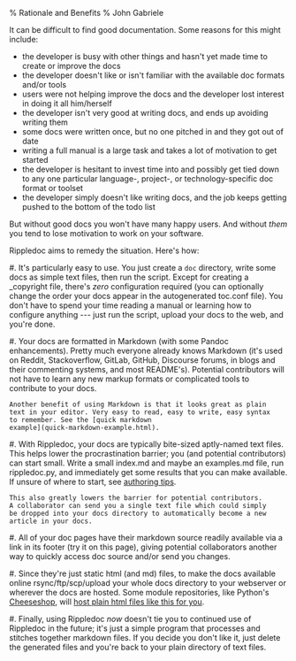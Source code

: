 % Rationale and Benefits
% John Gabriele

It can be difficult to find good documentation. Some reasons for this
might include:

  * the developer is busy with other things and hasn't yet made time
    to create or improve the docs
  * the developer doesn't like or isn't familiar with the available
    doc formats and/or tools
  * users were not helping improve the docs and the developer lost
    interest in doing it all him/herself
  * the developer isn't very good at writing docs, and ends up
    avoiding writing them
  * some docs were written once, but no one pitched in and they got
    out of date
  * writing a full manual is a large task and takes a lot of
    motivation to get started
  * the developer is hesitant to invest time into and possibly get
    tied down to any one particular language-, project-, or
    technology-specific doc format or toolset
  * the developer simply doesn't like writing docs, and the job
    keeps getting pushed to the bottom of the todo list

But without good docs you won't have many happy users. And without
*them* you tend to lose motivation to work on your software.

Rippledoc aims to remedy the situation. Here's how:

 #. It's particularly easy to use. You just create a `doc` directory,
    write some docs as simple text files, then run the script. Except
    for creating a _copyright file, there's *zero* configuration
    required (you can optionally change the order your docs appear in
    the autogenerated toc.conf file). You don't have to spend your
    time reading a manual or learning how to configure anything ---
    just run the script, upload your docs to the web, and you're done.

 #. Your docs are formatted in Markdown (with some Pandoc
    enhancements). Pretty much everyone already knows Markdown (it's
    used on Reddit, Stackoverflow, GitLab, GitHub, Discourse forums,
    in blogs and their commenting systems, and most
    README's). Potential contributors will not have to learn any new
    markup formats or complicated tools to contribute to your docs.

    Another benefit of using Markdown is that it looks great as plain
    text in your editor. Very easy to read, easy to write, easy syntax
    to remember. See the [quick markdown
    example](quick-markdown-example.html).

 #. With Rippledoc, your docs are typically bite-sized aptly-named
    text files.  This helps lower the procrastination barrier; you
    (and potential contributors) can start small. Write a small
    index.md and maybe an examples.md file, run rippledoc.py, and
    immediately get some results that you can make available. If
    unsure of where to start, see [authoring
    tips](authoring-tips.html).

    This also greatly lowers the barrier for potential contributors.
    A collaborator can send you a single text file which could simply
    be dropped into your docs directory to automatically become a new
    article in your docs.

 #. All of your doc pages have their markdown source readily available
    via a link in its footer (try it on this page), giving potential
    collaborators another way to quickly access doc source and/or send
    you changes.

 #. Since they're just static html (and md) files, to make the docs
    available online rsync/ftp/scp/upload your whole docs directory to
    your webserver or wherever the docs are hosted. Some module
    repositories, like Python's
    [Cheeseshop](http://cheeseshop.python.org), will [host plain html
    files like this for
    you](https://wiki.python.org/moin/PyPiDocumentationHosting).

 #. Finally, using Rippledoc *now* doesn't tie you to continued use of
    Rippledoc in the future; it's just a simple program that processes
    and stitches together markdown files. If you decide you don't like
    it, just delete the generated files and you're back to your plain
    directory of text files.
